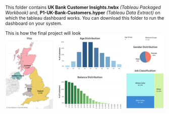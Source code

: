 This folder contains **UK Bank Customer Insights.twbx** _(Tableau Packaged Workbook)_ and, **P1-UK-Bank-Customers.hyper** _(Tableau Data Extract)_ on which the tableau dashboard works. You can download this folder to run the dashboard on your system.

This is how the final project will look
![UK Bank Customers Final Dashboard](https://github.com/hamzaziizzz/UK-Bank-Customer-Insights/blob/main/images/UK%20Bank%20Customers.png)
